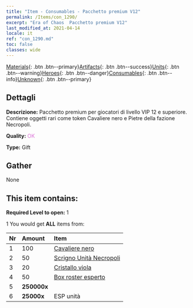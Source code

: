 ```yaml
---
title: "Item - Consumables - Pacchetto premium V12"
permalink: /Items/con_1290/
excerpt: "Era of Chaos  Pacchetto premium V12"
last_modified_at: 2021-04-14
locale: it
ref: "con_1290.md"
toc: false
classes: wide
---
```

 [Materials](/it/Items/){: .btn .btn--primary}[Artifacts](/it/Items/Artifacts/){: .btn .btn--success}[Units](/it/Items/Units/){: .btn .btn--warning}[Heroes](/it/Items/Heroes/){: .btn .btn--danger}[Consumables](/it/Items/Consumables/){: .btn .btn--info}[Unknown](/it/Items/Unknown/){: .btn .btn--primary}

## Dettagli
 **Descrizione:** Pacchetto premium per giocatori di livello VIP 12 e superiore. Contiene oggetti rari come token Cavaliere nero e Pietre della fazione Necropoli.

 **Quality:** <span style="color: #DA70D6">OK</span>

 **Type:** Gift

## Gather

  None

## This item contains:

 **Required Level to open:** 1

 1 You would get **ALL** items  from:

  | Nr | Amount |     Item    |
  |:---|:-------|:------------|
  | 1 | 100 | [Cavaliere nero](/it/Items/unt_213/) | 
  | 2 | 50 | [Scrigno Unità Necropoli](/it/Items/con_1271/) | 
  | 3 | 20 | [Cristallo viola](/it/Items/con_720/) | 
  | 4 | 50 | [Box roster esperto](/it/Items/con_760/) | 
  | 5 |  **250000x** | <i class="fas fa-coins"/> |  | 
  | 6 |  **25000x** | ESP unità |  | 
